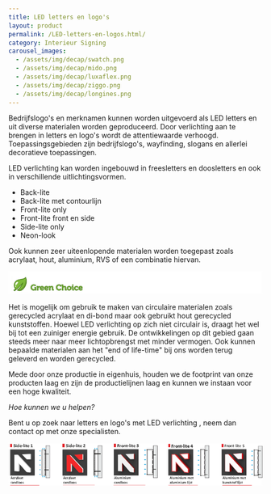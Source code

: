 ```yaml
---
title: LED letters en logo's
layout: product
permalink: /LED-letters-en-logos.html/
category: Interieur Signing
carousel_images:
  - /assets/img/decap/swatch.png
  - /assets/img/decap/mido.png
  - /assets/img/decap/luxaflex.png
  - /assets/img/decap/ziggo.png
  - /assets/img/decap/longines.png
---
```

Bedrijfslogo's en merknamen kunnen worden uitgevoerd als LED letters en uit diverse materialen worden geproduceerd. Door verlichting aan te brengen in letters en logo's wordt de attentiewaarde verhoogd. Toepassingsgebieden zijn bedrijfslogo's, wayfinding, slogans en allerlei decoratieve toepassingen.

LED verlichting kan worden ingebouwd in freesletters en doosletters en ook in verschillende uitlichtingsvormen.

* Back-lite
* Back-lite met contourlijn
* Front-lite only
* Front-lite front en side
* Side-lite only
* Neon-look

Ook kunnen zeer uiteenlopende materialen worden toegepast zoals acrylaat, hout, aluminium, RVS of een combinatie hiervan. 

![](/assets/img/decap/blaadje-groen-2.png)

Het is mogelijk om gebruik te maken van circulaire materialen zoals gerecycled acrylaat en di-bond maar ook gebruikt hout gerecycled kunststoffen. Hoewel LED verlichting op zich niet circulair is, draagt het wel bij tot een zuiniger energie gebruik. De ontwikkelingen op dit gebied gaan steeds meer naar meer lichtopbrengst met minder vermogen. Ook kunnen bepaalde materialen aan het "end of life-time" bij ons worden terug geleverd en worden gerecycled.

Mede door onze productie in eigenhuis, houden we de footprint van onze producten laag en zijn de productielijnen laag en kunnen we instaan voor een hoge kwaliteit.

*Hoe kunnen we u helpen?*

Bent u op zoek naar letters en logo's met LED verlichting , neem dan contact op met onze specialisten.

![](/assets/img/decap/doos-en-freesletter-3-lettercontour.png)
